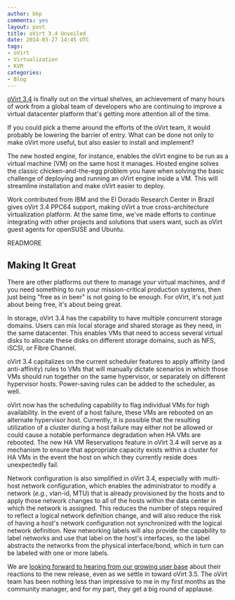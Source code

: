 ```yaml
---
author: bkp
comments: yes
layout: post
title: oVirt 3.4 Unveiled
date: 2014-03-27 14:45 UTC
tags:
- oVirt
- Virtualization
- KVM
categories:
- Blog
---
```

[oVirt 3.4](http://www.ovirt.org/OVirt_3.4_Release_Notes) is finally out on the virtual shelves, an achievement of many hours of work from a global team of developers who are continuing to improve a virtual datacenter platform that's getting more attention all of the time.

If you could pick a theme around the efforts of the oVirt team, it would probably be lowering the barrier of entry. What can be done not only to make oVirt more useful, but also easier to install and implement?

The new hosted engine, for instance, enables the oVirt engine to be run as a virtual machine (VM) on the same host it manages. Hosted engine solves the classic chicken-and-the-egg problem you have when solving the basic challenge of deploying and running an oVirt engine inside a VM. This will streamline installation and make oVirt easier to deploy.

Work contributed from IBM and the El Dorado Research Center in Brazil gives oVirt 3.4 PPC64 support, making oVirt a true cross-architecture virtualization platform. At the same time, we've made efforts to continue integrating with other projects and solutions that users want, such as oVirt guest agents for openSUSE and Ubuntu. 

READMORE

## Making It Great

There are other platforms out there to manage your virtual machines, and if you need something to run your mission-critical production systems, then just being "free as in beer" is not going to be enough. For oVirt, it's not just about being free, it's about being great. 

In storage, oVirt 3.4 has the capability to have multiple concurrent storage domains. Users can mix local storage and shared storage as they need, in the same datacenter. This enables VMs that need to access several virtual disks to allocate these disks on different storage domains, such as NFS, iSCSI, or Fibre Channel. 

oVirt 3.4 capitalizes on the current scheduler features to apply affinity (and anti-affinity) rules to VMs that will manually dictate scenarios in which those VMs should run together on the same hypervisor, or separately on different hypervisor hosts. Power-saving rules can be added to the scheduler, as well.

oVirt now has the scheduling capability to flag individual VMs for high availability. In the event of a host failure, these VMs are rebooted on an alternate hypervisor host. Currently, it is possible that the resulting utilization of a cluster during a host failure may either not be allowed or could cause a notable performance degradation when HA VMs are rebooted. The new HA VM Reservations feature in oVirt 3.4 will serve as a mechanism to ensure that appropriate capacity exists within a cluster for HA VMs in the event the host on which they currently reside does unexpectedly fail.

Network configuration is also simplified in oVirt 3.4, especially with multi-host network configuration, which enables the administrator to modify a network (*e.g.*, vlan-id, MTU) that is already provisioned by the hosts and to apply those network changes to all of the hosts within the data center in which the network is assigned. This reduces the number of steps required to reflect a logical network definition change, and will also reduce the risk of having a host's network configuration not synchronized with the logical network definition. New networking labels will also provide the capability to label networks and use that label on the host's interfaces, so the label abstracts the networks from the physical interface/bond, which in turn can be labeled with one or more labels.

We are [looking forward to hearing from our growing user base](http://www.ovirt.org/Community) about their reactions to the new release, even as we settle in toward oVirt 3.5. The oVirt team has been nothing less than impressive to me in my first months as the community manager, and for my part, they get a big round of applause.
